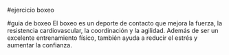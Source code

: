 #ejercicio boxeo

#guia de boxeo
El boxeo es un deporte de contacto que mejora la fuerza, la resistencia cardiovascular, la coordinación y la agilidad. Además de ser un excelente entrenamiento físico, también ayuda a reducir el estrés y aumentar la confianza.
